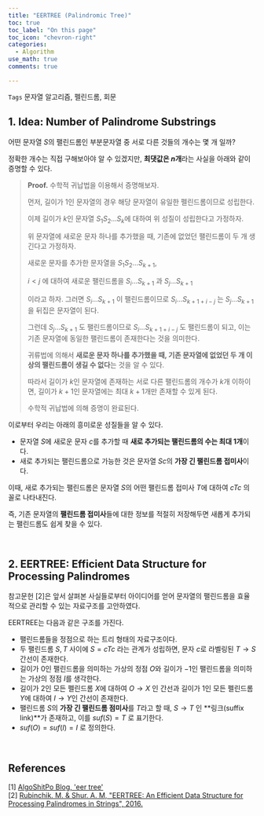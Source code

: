 ```yaml
---
title: "EERTREE (Palindromic Tree)"
toc: true
toc_label: "On this page"
toc_icon: "chevron-right"
categories:    
  - Algorithm
use_math: true
comments: true

---
```


`Tags` 문자열 알고리즘, 펠린드롬, 회문

## 1. Idea: Number of Palindrome Substrings

어떤 문자열 $S$의 팰린드롬인 부분문자열 중 서로 다른 것들의 개수는 몇 개 일까?

정확한 개수는 직접 구해보아야 알 수 있겠지만, **최댓값은 $n$개**라는 사실을 아래와 같이 증명할 수 있다.

> **Proof.** 수학적 귀납법을 이용해서 증명해보자.
> 
> 먼저, 길이가 $1$인 문자열의 경우 해당 문자열이 유일한 펠린드롬이므로 성립한다.
> 
> 이제 길이가 $k$인 문자열 $S_1 S_2 \dots S_k$에 대하여 위 성질이 성립한다고 가정하자.
> 
> 위 문자열에 새로운 문자 하나를 추가했을 때, 기존에 없었던 팰린드롬이 두 개 생긴다고 가정하자.
> 
> 새로운 문자를 추가한 문자열을 $S_1 S_2 \dots S_{k+1}$,
> 
> $i < j$ 에 대하여 새로운 팰린드롬을 $S_i \dots S_{k+1}$ 과 $S_j \dots S_{k+1}$
> 
> 이라고 하자. 그러면 $S_i \dots S_{k+1}$ 이 팰린드롬이므로 $S_i \dots S_{k + 1 + i - j}$ 는 $S_j \dots S_{k+1}$ 을 뒤집은 문자열이 된다.
> 
> 그런데 $S_j \dots S_{k+1}$ 도 팰린드롬이므로 $S_i \dots S_{k+1+i-j}$ 도 팰린드롬이 되고, 이는 기존 문자열에 동일한 팰린드롬이 존재한다는 것을 의미한다.
> 
> 귀류법에 의해서 **새로운 문자 하나를 추가했을 때, 기존 문자열에 없었던 두 개 이상의 팰린드롬이 생길 수 없다**는 것을 알 수 있다.
> 
> 따라서 길이가 $k$인 문자열에 존재하는 서로 다른 팰린드롬의 개수가 $k$개 이하이면, 길이가 $k+1$인 문자열에는 최대 $k+1$개만 존재할 수 있게 된다.
> 
> 수학적 귀납법에 의해 증명이 완료된다.

이로부터 우리는 아래의 흥미로운 성질들을 알 수 있다.

- 문자열 $S$에 새로운 문자 $c$를 추가할 때 **새로 추가되는 팰린드롬의 수는 최대 1개**이다.
- 새로 추가되는 팰린드롬으로 가능한 것은 문자열 $Sc$의 **가장 긴 팰린드롬 접미사**이다.

이때, 새로 추가되는 팰린드롬은 문자열 $S$의 어떤 팰린드롬 접미사 $T$에 대하여 $cTc$ 의 꼴로 나타내진다.

즉, 기존 문자열의 **팰린드롬 접미사**들에 대한 정보를 적절히 저장해두면 새롭게 추가되는 팰린드롬도 쉽게 찾을 수 있다.

<br/>

## 2. EERTREE: Efficient Data Structure for Processing Palindromes

참고문헌 [2]은 앞서 살펴본 사실들로부터 아이디어를 얻어 문자열의 팰린드롬을 효율적으로 관리할 수 있는 자료구조를 고안하였다.

EERTREE는 다음과 같은 구조를 가진다.

- 팰린드롬들을 정점으로 하는 트리 형태의 자료구조이다.
- 두 팰린드롬 $S, T$ 사이에 $S = cTc$ 라는 관계가 성립하면, 문자 $c$로 라벨링된 $T \to S$ 간선이 존재한다.
- 길이가 $0$인 팰린드롬을 의미하는 가상의 정점 $O$와 길이가 $-1$인 팰린드롬을 의미하는 가상의 정점 $I$를 생각한다.
- 길이가 $2$인 모든 펠린드롬 $X$에 대하여 $O \to X$ 인 간선과 길이가 $1$인 모든 펠린드롬 $Y$에 대하여 $I \to Y$인 간선이 존재한다.
- 팰린드롬 $S$의 **가장 긴 팰린드롬 점미사**를 $T$라고 할 때, $S \to T$ 인 **링크(suffix link)**가 존재하고, 이를 $suf(S) = T$ 로 표기한다.
- $suf(O) = suf(I) = I$ 로 정의한다.




<br/>

## References

[1] [AlgoShitPo Blog, 'eer tree'](https://algoshitpo.github.io/2020/03/23/eertree/)  
[2] [Rubinchik. M. & Shur. A. M, "EERTREE: An Efficient Data Structure for Processing Palindromes in Strings", 2016.](https://arxiv.org/abs/1506.04862)  

